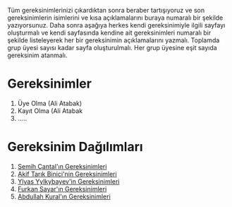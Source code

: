 Tüm gereksinimlerinizi çıkardıktan sonra beraber tartışıyoruz ve son gereksinimlerin isimlerini ve kısa açıklamalarını buraya numaralı bir şekilde yazıyorsunuz. Daha sonra aşağıya herkes kendi gereksinimiyle ilgili sayfayı oluşturmalı ve kendi sayfasında kendine ait gereksinimleri numaralı bir şekilde listeleyerek her bir gereksinimin açıklamalarını yazmalı. Toplamda grup üyesi sayısı kadar sayfa oluşturulmalı. Her grup üyesine eşit sayıda gereksinim atanmalı.

# Gereksinimler
1. Üye Olma (Ali Atabak)
2. Kayıt Olma (Ali Atabak
3. .....

# Gereksinim Dağılımları
1. [Semih Çantal'ın Gereksinimleri](Semih-Çantal-Gereksinimler.md)
2. [Akif Tarık Binici'nin Gereksinimleri](Akif-Tarik-Binici-Gereksinimler.md)
3. [Ylyas Yylkybayev'in Gereksinimleri](Ylyas-Yylkybayev-Gereksinimler.md)
4. [Furkan Sayar'ın Gereksinimleri](Furkan-Sayar-Gereksinimler.md)
5. [Abdullah Kural'ın Gereksinimleri](Abdullah-Kural-Gereksinimler.md)
